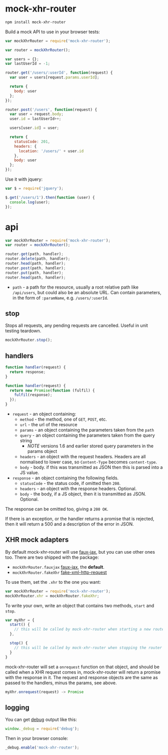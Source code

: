 # mock-xhr-router

```bash
npm install mock-xhr-router
```

Build a mock API to use in your browser tests:

```js
var mockXhrRouter = require('mock-xhr-router');

var router = mockXhrRouter();

var users = {};
var lastUserId = -1;

router.get('/users/:userId', function(request) {
  var user = users[request.params.userId];

  return {
    body: user
  };
});

router.post('/users', function(request) {
  var user = request.body;
  user.id = lastUserId++;

  users[user.id] = user;

  return {
    statusCode: 201,
    headers: {
      location: '/users/' + user.id
    },
    body: user
  };
});
```

Use it with jquery:

```js
var $ = require('jquery');

$.get('/users/1').then(function (user) {
  console.log(user);
});
```

# api

```js
var mockXhrRouter = require('mock-xhr-router');
var router = mockXhrRouter();

router.get(path, handler);
router.delete(path, handler);
router.head(path, handler);
router.post(path, handler);
router.put(path, handler);
router.head(path, handler);
```

* `path` - a path for the resource, usually a root relative path like `/api/users`, but could also be an absolute URL. Can contain parameters, in the form of `:paramName`, e.g. `/users/:userId`.

## stop

Stops all requests, any pending requests are cancelled. Useful in unit testing teardown.

```js
mockXhrRouter.stop();
```

## handlers

```js
function handler(request) {
  return response;
}
```

```js
function handler(request) {
  return new Promise(function (fulfil) {
    fulfil(response);
  });
}
```

* `request` - an object containing:
  * `method` - the method, one of `GET`, `POST`, etc.
  * `url` - the url of the resource
  * `params` - an object containing the parameters taken from the `path`
  * `query` - an object containing the parameters taken from the query string
    * *NOTE* versions 1.6 and earlier stored query parameters in the params object
  * `headers` - an object with the request headers. Headers are all normalised to lower case, so `Content-Type` becomes `content-type`.
  * `body` - body. if this was transmitted as JSON then this is parsed into a JS value.
* `response` - an object containing the following fields.
  * `statusCode` - the status code, if omitted then `200`.
  * `headers` - an object with the response headers. Optional.
  * `body` - the body, if a JS object, then it is transmitted as JSON. Optional.

The response can be omitted too, giving a `200 OK`.

If there is an exception, or the handler returns a promise that is rejected, then it will return a 500 and a description of the error in JSON.

## XHR mock adapters

By default mock-xhr-router will use [faux-jax](https://github.com/algolia/faux-jax), but you can use other ones too. There are two shipped with the package:

* `mockXhrRouter.fauxjax` [faux-jax](https://github.com/algolia/faux-jax), the **default**.
* `mockXhrRouter.fakeXhr` [fake-xml-http-request](https://github.com/pretenderjs/FakeXMLHttpRequest)

To use them, set the `.xhr` to the one you want:

```js
var mockXhrRouter = require('mock-xhr-router');
mockXhrRouter.xhr = mockXhrRouter.fakeXhr;
```

To write your own, write an object that contains two methods, `start` and `stop`.

```js
var myXhr = {
  start() {
    // this will be called by mock-xhr-router when starting a new router
  },

  stop() {
    // this will be called by mock-xhr-router when stopping the router
  }
}
```

mock-xhr-router will set a `onrequest` function on that object, and should be called when a XHR request comes in, mock-xhr-router will return a promise with the response in it. The request and response objects are the same as passed to the handlers, minus the params, see above.

```js
myXhr.onrequest(request) -> Promise
```

## logging

You can get [debug](https://github.com/visionmedia/debug) output like this:

```js
window._debug = require('debug');
```

Then in your browser console:

```js
_debug.enable('mock-xhr-router');
```
